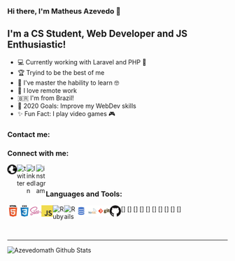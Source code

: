 ### Hi there, I'm Matheus Azevedo 👋

## I'm a CS Student, Web Developer and JS Enthusiastic!
- 💻 Currently working with Laravel and PHP 🐘
- 🏆 Tryind to be the best of me
- 📖 I've master the hability to learn 🤓
- 🥰 I love remote work
- 🇧🇷 I'm from Brazil!
- 🥅 2020 Goals: Improve my WebDev skills
- ✨ Fun Fact:  I play video games 🎮

### Contact me:

### Connect with me:

[<img align="left" alt="email" width="22px" src="https://raw.githubusercontent.com/iconic/open-iconic/master/svg/globe.svg" />][email]
[<img align="left" alt="twitter" width="22px" src="https://cdn.jsdelivr.net/npm/simple-icons@v3/icons/twitter.svg" />][twitter]
[<img align="left" alt="linkedIn" width="22px" src="https://cdn.jsdelivr.net/npm/simple-icons@v3/icons/linkedin.svg" />][linkedin]
[<img align="left" alt="instagram" width="22px" src="https://cdn.jsdelivr.net/npm/simple-icons@v3/icons/instagram.svg" />][instagram]

<br />
<br />

### Languages and Tools:

[<img align="left" alt="HTML5" width="26px" src="https://raw.githubusercontent.com/github/explore/80688e429a7d4ef2fca1e82350fe8e3517d3494d/topics/html/html.png" />]
[<img align="left" alt="CSS3" width="26px" src="https://raw.githubusercontent.com/github/explore/80688e429a7d4ef2fca1e82350fe8e3517d3494d/topics/css/css.png" />]
[<img align="left" alt="Sass" width="26px" src="https://raw.githubusercontent.com/github/explore/80688e429a7d4ef2fca1e82350fe8e3517d3494d/topics/sass/sass.png" />]
[<img align="left" alt="JavaScript" width="26px" src="https://raw.githubusercontent.com/github/explore/80688e429a7d4ef2fca1e82350fe8e3517d3494d/topics/javascript/javascript.png"/>]
[<img align="left" alt="Ruby" width="26px" src="https://raw.githubusercontent.com/ruby/ruby/master/lib/rdoc/generator/template/darkfish/images/ruby.png" />]
[<img align="left" alt="Rails" width="26px" src="https://raw.githubusercontent.com/rails/rails/master/actionpack/test/fixtures/multipart/ruby_on_rails.jpg" />]
[<img align="left" alt="SQL" width="26px" src="https://raw.githubusercontent.com/github/explore/80688e429a7d4ef2fca1e82350fe8e3517d3494d/topics/sql/sql.png" />]
[<img align="left" alt="MySQL" width="26px" src="https://raw.githubusercontent.com/github/explore/80688e429a7d4ef2fca1e82350fe8e3517d3494d/topics/mysql/mysql.png" />]
[<img align="left" alt="Git" width="26px" src="https://raw.githubusercontent.com/github/explore/80688e429a7d4ef2fca1e82350fe8e3517d3494d/topics/git/git.png" />]
[<img align="left" alt="GitHub" width="26px" src="https://raw.githubusercontent.com/github/explore/78df643247d429f6cc873026c0622819ad797942/topics/github/github.png" />]

<br />
<br />

---

<img align="left" alt="Azevedomath Github Stats" src="https://github-readme-stats.vercel.app/api?username=codeSTACKr&show_icons=true&hide_border=true" />


[email]: mailto:azevedev@gmail.com
[twitter]: https://twitter.com/azevedev
[instagram]: https://www.instagram.com/matheusudo_/
[linkedin]: https://www.linkedin.com/in/azevedomath/
